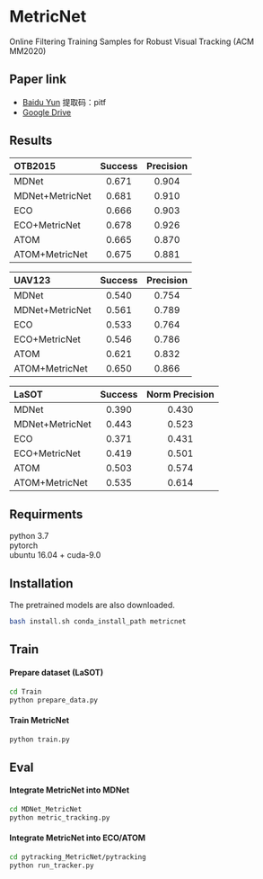 # MetricNet
Online Filtering Training Samples for Robust Visual Tracking (ACM MM2020)

## Paper link
- [Baidu Yun](https://pan.baidu.com/s/1biy5UuKqhe4VP-kUaD-LlA)   提取码：pitf
- [Google Drive](https://drive.google.com/file/d/1Pwj0OQbmoRjp13V8qpV7BkHTKyJ_RCZr/view?usp=sharing)

## Results
| OTB2015 | Success | Precision |
|:------- |:----------------:|:----------------:|
| MDNet           | 0.671 | 0.904|
| MDNet+MetricNet | 0.681 | 0.910 |
| ECO           | 0.666 | 0.903|
| ECO+MetricNet | 0.678 | 0.926 |
| ATOM           | 0.665 | 0.870|
| ATOM+MetricNet | 0.675 | 0.881 |

| UAV123 | Success | Precision |
|:------- |:----------------:|:----------------:|
| MDNet           | 0.540 | 0.754|
| MDNet+MetricNet | 0.561 | 0.789 |
| ECO           | 0.533 | 0.764|
| ECO+MetricNet | 0.546 | 0.786 |
| ATOM           | 0.621 | 0.832|
| ATOM+MetricNet | 0.650 | 0.866 |

| LaSOT | Success | Norm Precision |
|:------- |:----------------:|:----------------:|
| MDNet           | 0.390 | 0.430|
| MDNet+MetricNet | 0.443 | 0.523 |
| ECO           | 0.371 | 0.431|
| ECO+MetricNet | 0.419 | 0.501 |
| ATOM           | 0.503 | 0.574|
| ATOM+MetricNet | 0.535 | 0.614 |

## Requirments 
python 3.7  
pytorch  
ubuntu 16.04 + cuda-9.0  

## Installation
The pretrained models are also downloaded.
```bash
bash install.sh conda_install_path metricnet
```  



## Train
#### Prepare dataset (LaSOT)
```bash
cd Train
python prepare_data.py
```  
#### Train MetricNet
```bash
python train.py
```  
## Eval
#### Integrate MetricNet into MDNet
```bash
cd MDNet_MetricNet
python metric_tracking.py
```  
#### Integrate MetricNet into ECO/ATOM
```bash
cd pytracking_MetricNet/pytracking
python run_tracker.py
```  

